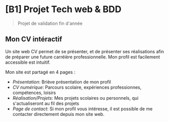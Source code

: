 # [B1] Projet Tech web & BDD
> Projet de validation fin d'année

## Mon CV intéractif
Un site web CV permet de se présenter, et de présenter ses réalisations afin de préparer une future carréière
professionnelle. Mon profil est facilement accessible est intuitif. 

Mon site est partagé en 4 pages :

+ *Présentation*:
  Briève présentation de mon profil
+ *CV numérique*:
  Parcours scolaire, expériences professionnes, compétences, loisirs
+ *Réalisation/Projets*:
  Mes projets scolaires ou personnels, qui s'actualiseront au fil des projets
+ *Page de contact*:
  Si mon profil vous intéresse, il est possible de me contacter directement depuis mon site web.
 
